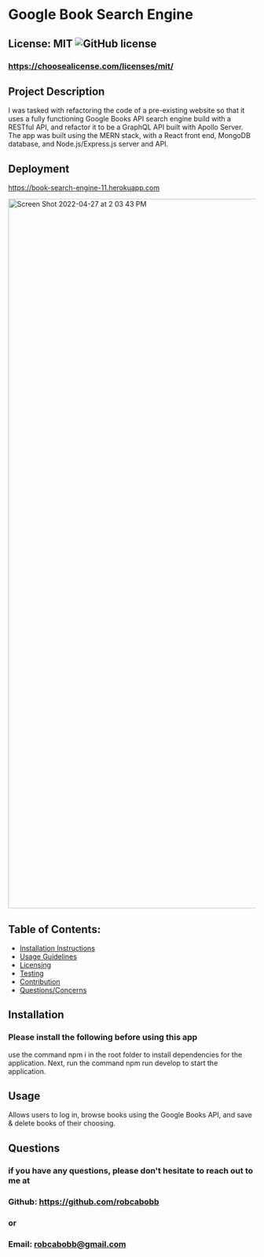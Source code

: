 # Google Book Search Engine

## License: MIT  ![GitHub license](https://img.shields.io/github/license/Naereen/StrapDown.js.svg)
### https://choosealicense.com/licenses/mit/

## Project Description
I was tasked with refactoring the code of a pre-existing website so that it uses a fully functioning Google Books API search engine build with a RESTful API, and refactor it to be a GraphQL API built with Apollo Server. The app was built using the MERN stack, with a React front end, MongoDB database, and Node.js/Express.js server and API.

## Deployment
https://book-search-engine-11.herokuapp.com

<img width="1440" alt="Screen Shot 2022-04-27 at 2 03 43 PM" src="https://user-images.githubusercontent.com/80990468/165590943-84472773-5182-4bf5-8f46-32a81a0c00de.png">

## Table of Contents:
- [Installation Instructions](#installation)
- [Usage Guidelines](#usage)
- [Licensing](#license)
- [Testing](#tests)
- [Contribution](#contribution)
- [Questions/Concerns](#questions)

## Installation
### Please install the following before using this app
use the command npm i in the root folder to install dependencies for the application. Next, run the command npm run develop to start the application.

## Usage
Allows users to log in, browse books using the Google Books API, and save & delete books of their choosing.

## Questions
### if you have any questions, please don't hesitate to reach out to me at
### Github: https://github.com/robcabobb
### or
### Email: robcabobb@gmail.com

